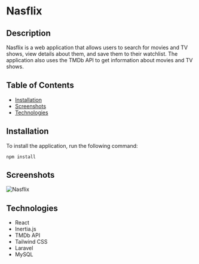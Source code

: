 # Nasflix

## Description

Nasflix is a web application that allows users to search for movies and TV shows, view details about them, and save them to their watchlist. The application also uses the TMDb API to get information about movies and TV shows.

## Table of Contents

* [Installation](#installation)
* [Screenshots](#screenshots)
* [Technologies](#technologies)

## Installation

To install the application, run the following command:

```
npm install
```

## Screenshots

![Nasflix](./client/public/images/nasflix.png)

## Technologies

* React
* Inertia.js
* TMDb API
* Tailwind CSS
* Laravel
* MySQL

